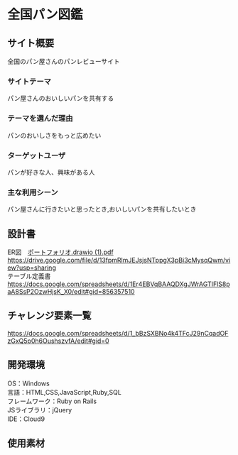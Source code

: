 # 全国パン図鑑

## サイト概要  
全国のパン屋さんのパンレビューサイト  

### サイトテーマ  
パン屋さんのおいしいパンを共有する  

### テーマを選んだ理由  
パンのおいしさをもっと広めたい

### ターゲットユーザ  
パンが好きな人、興味がある人  

### 主な利用シーン  
パン屋さんに行きたいと思ったとき,おいしいパンを共有したいとき 

## 設計書  
ER図　[ポートフォリオ.drawio (1).pdf](https://github.com/tachi7830/portfolio/files/7465283/drawio.1.pdf)
https://drive.google.com/file/d/13fpmRlmJEJsjsNTppgX3pBi3cMysqQwm/view?usp=sharing  
テーブル定義書 https://docs.google.com/spreadsheets/d/1Er4EBVqBAAQDXgJWrAGTIFlS8paA8SsP2OzwHjsK_X0/edit#gid=856357510

## チャレンジ要素一覧    
https://docs.google.com/spreadsheets/d/1_bBzSXBNo4k4TFcJ29nCqadOFzGxQ5p0h6OushszvfA/edit#gid=0

## 開発環境  
 OS：Windows  
言語：HTML,CSS,JavaScript,Ruby,SQL  
フレームワーク：Ruby on Rails  
JSライブラリ：jQuery  
IDE：Cloud9  

## 使用素材
